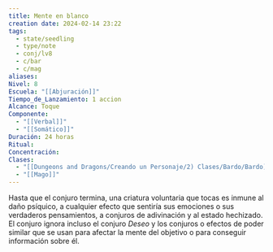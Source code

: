```yaml
---
title: Mente en blanco
creation date: 2024-02-14 23:22
tags:
  - state/seedling
  - type/note
  - conj/lv8
  - c/bar
  - c/mag
aliases: 
Nivel: 8
Escuela: "[[Abjuración]]"
Tiempo_de_Lanzamiento: 1 accion
Alcance: Toque
Componente:
  - "[[Verbal]]"
  - "[[Somático]]"
Duración: 24 horas
Ritual: 
Concentración: 
Clases:
  - "[[Dungeons and Dragons/Creando un Personaje/2) Clases/Bardo/Bardo]]"
  - "[[Mago]]"
---
```

Hasta que el conjuro termina, una criatura voluntaria que tocas es inmune al daño psíquico, a cualquier efecto que sentiría sus emociones o sus verdaderos pensamientos, a conjuros de adivinación y al estado hechizado. El conjuro ignora incluso el conjuro _Deseo_ y los conjuros o efectos de poder similar que se usan para afectar la mente del objetivo o para conseguir información sobre él.
